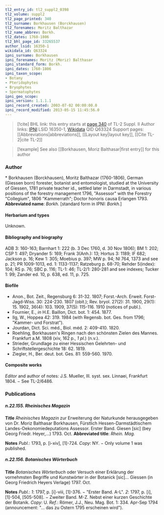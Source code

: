 ```yaml
---
tl2_entry_id: tl2_suppl2_0398
tl2_volume: suppl2
tl2_page_printed: 340
tl2_surname: Borkhausen (Borckhausen)
tl2_forenames: Moritz Balthazar
tl2_name_abbrev: Borkh.
tl2_dates: 1760-1806
tl2_bhl_page_id: 33265537
author_lsid: 16350-1
wikidata_id: Q63324
ipni_surname: Borkhausen
ipni_forenames: Moritz (Moriz) Balthasar
ipni_standard_form: Borkh.
ipni_dates: 1760-1806
ipni_taxon_scope: 
- Botany
- Pteridophytes
- Bryophytes
- Spermatophytes
ipni_geo_scope: 
ipni_version: 1.1.1.1
ipni_record_created: 2003-07-02 00:00:00.0
ipni_record_modified: 2013-05-15 11:45:56.0
---
```


> [!cite] BHL link: this entry starts at [page 340](https://www.biodiversitylibrary.org/page/33265537) of TL-2 Suppl. II
> Author links: [IPNI](https://www.ipni.org/a/16350-1) LSID 16350-1, [Wikidata](https://www.wikidata.org/wiki/Q63324) QID Q63324
> Support pages: [[Abbreviations|abbreviations]], [[Layout key|layout key]], [[Cite TL-2|cite TL-2]]

> [!example] See also [[Borkhausen, Moriz Balthasar|first entry]] for this author

### Author

\* Borkhausen (Borckhausen), Moritz Balthazar (1760-1806), German (Giessen born) forester, botanist and entomologist, studied at the University of Giessen, 1781 private teacher id., settled later in Darmstadt, in various positions of the forestry management 1796, "Assessor" with the Forestry "Collegium", 1806 "Kammerrath"; Doctor honoris causa Erlangen 1793. 
**Abbreviated name**: *Borkh.* \[standard form in IPNI: *Borkh.*\]

#### Herbarium and types

Unknown.

#### Bibliography and biography

ADB 3: 160-163; Barnhart 1: 222 (b. 3 Dec 1760, d. 30 Nov 1806); BM 1: 202; CSP 1: 497; Dryander 5: 169; Frank 3(Anh.): 13; Hortus 3: 1189; IF 682; Jackson p. 16; Kew 1: 305; Moebius p. 397; MW p. 94; NI 764, 1373 and see p. 21; PR 1009-1013, ed. 1: 1133-1137; Ratzeburg p. 68-70; Rehder 5(index): 104; RS p. 76; SBC p. 116; TL-1: 46; TL-2/1: 280-281 and see indexes; Tucker 1: 99; Zander ed. 10, p. 638, ed. 11, p. 725.

#### Biofile

- Anon., Bot. Zeit., Regensburg 6: 31-32. 1807; Forst.-Arch. Erweit. Forst- Jagd-Wiss. 30: 224-230. 1807 (obit.); Rev. bryol. 27(2): 31. 1900, 29(1): 15. 1902, 36(4): 103. 1909, 37(5): 115-116. 1910 (notices of publ.).
- Fournier, E., *in* H.E. Baillon, Dict. bot. 1: 454. 1877.
- Ilg, W., Hoppea 42: 319. 1984 (with Regensb. bot. Ges. from 1796; "Kammer- und Forstrat").
- Jourdan, Dict. Sci. méd., Biol. méd. 2: 409-410. 1820.
- Roehling, Borkhausen's Ringen nach den schönsten Zielen des Mannes. Frankfurt a.M. 1808 (xiv, 162 p., *1 pl.*) (n.v.).
- Strieder, Grundlage zu einer Hessischen Gelehrten- und Schriftstellergeschichte 18: 62. 1819.
- Ziegler, H., Ber. deut. bot. Ges. 81: 559-560. 1970.

#### Composite works

*Editor* and author of notes: J.S. Mueller, Ill. syst. sex. Linnaei, Frankfurt 1804. − See TL-2/6486.

### Publications

##### n.22.155. Rheinisches Magazin

**Title**
*Rheinisches Magazin* zur Erweiterung der Naturkunde herausgegeben von Dr. Moriz Balthasar Borkhausen, Fürstlich Hessen-Darmstädtischem Landes-Oekonomiedeputations Assessor. Erster Band. Giesen \[sic\] (bey Georg Friedr. Heyer,...) 1793. Oct.
**Abbreviated title**: *Rhein. Mag.*

**Notes**
*Publ*.: 1793, p. \[i-xiv\], \[1\]-724. *Copy*: NY. − Only volume 1 was published.

##### n.22.156. Botanisches Wörterbuch

**Title**
*Botanisches Wörterbuch* oder Versuch einer Erklärung der vornehmsten Begriffe und Kunstwörter in der Botanick \[sic\]... Giessen (in Georg Friedrich Heyers Verlage) 1797. Oct.

**Notes**
*Publ*.: *1*: 1797, p. \[i\]-viii, \[1\]-376. − "Erster Band. A-L".
*2*: 1797, p. \[i\], \[1\]-504, \[505-508\]. − Zweiter Band. M-Z. Nebst einer kurzen Geschichte der Botanik.
*Copy*: U.
*Ref*.: Römer, J.J., Neu. Mag. Bot. 1: 334. Apr-Sep 1794 (announcement: "... das zu Ostern 1795 erscheinen wird").


